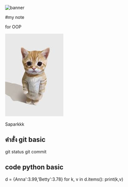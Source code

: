 ![banner](https://github.com/Saparkkk/Saparkkk.github.io/assets/159878134/3a6e7e49-eaee-4245-8b17-e3db25835ca1)

#my note

for OOP

![download banner](./download.jpg)

Saparkkk

## คำสั่ง git basic
git status
git commit

## code python basic
d = {Anna':3.99,'Betty':3.78}
for k, v in  d.items():
  print(k,v) 
